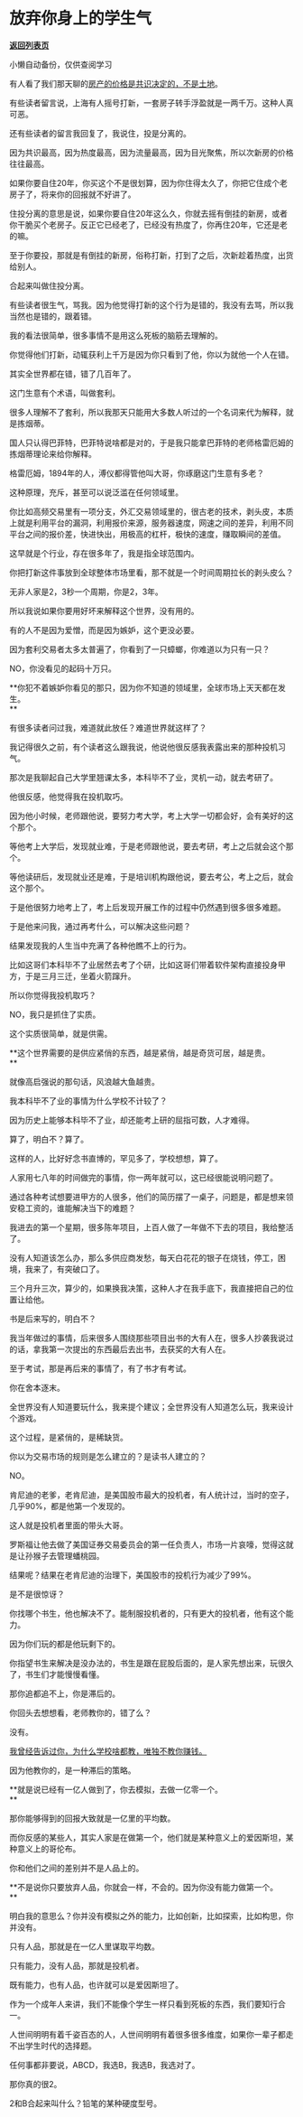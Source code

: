 # 放弃你身上的学生气

[**返回列表页**](/gzh/记忆承载3)

小懒自动备份，仅供查阅学习

有人看了我们那天聊的[房产的价格是共识决定的，不是土地](http://mp.weixin.qq.com/s?__biz=MzU0MjYwNDU2Mw==&mid=2247510804&idx=1&sn=9fceca3d5f971598d7c3bd5fca2acc74&chksm=fb1ac768cc6d4e7e9246c31f5c6753153ee62f9472ca2cfcf324297b0f990287d09890786603&scene=21#wechat_redirect)。  

有些读者留言说，上海有人摇号打新，一套房子转手浮盈就是一两千万。这种人真可恶。  

还有些读者的留言我回复了，我说住，投是分离的。

因为共识最高，因为热度最高，因为流量最高，因为目光聚焦，所以次新房的价格往往最高。

如果你要自住20年，你买这个不是很划算，因为你住得太久了，你把它住成个老房子了，将来你的回报就不好讲了。

住投分离的意思是说，如果你要自住20年这么久，你就去摇有倒挂的新房，或者你干脆买个老房子。反正它已经老了，已经没有热度了，你再住20年，它还是老的嘛。

至于你要投，那就是有倒挂的新房，俗称打新，打到了之后，次新趁着热度，出货给别人。  

合起来叫做住投分离。  

有些读者很生气，骂我。因为他觉得打新的这个行为是错的，我没有去骂，所以我当然也是错的，跟着错。  

我的看法很简单，很多事情不是用这么死板的脑筋去理解的。  

你觉得他们打新，动辄获利上千万是因为你只看到了他，你以为就他一个人在错。  

其实全世界都在错，错了几百年了。

这门生意有个术语，叫做套利。

很多人理解不了套利，所以我那天只能用大多数人听过的一个名词来代为解释，就是拣烟蒂。  

国人只认得巴菲特，巴菲特说啥都是对的，于是我只能拿巴菲特的老师格雷厄姆的拣烟蒂理论来给你解释。

格雷厄姆，1894年的人，溥仪都得管他叫大哥，你琢磨这门生意有多老？

这种原理，充斥，甚至可以说泛滥在任何领域里。  

你比如高频交易里有一项分支，外汇交易领域里的，很古老的技术，剥头皮，本质上就是利用平台的漏洞，利用报价来源，服务器速度，网速之间的差异，利用不同平台之间的报价差，快进快出，用极高的杠杆，极快的速度，赚取瞬间的差值。

这早就是个行业，存在很多年了，我是指全球范围内。

你把打新这件事放到全球整体市场里看，那不就是一个时间周期拉长的剥头皮么？  

无非人家是2，3秒一个周期，你是2，3年。  

所以我说如果你要用好坏来解释这个世界，没有用的。  

有的人不是因为爱憎，而是因为嫉妒，这个更没必要。  

因为套利交易者太多太普遍了，你看到了一只蟑螂，你难道以为只有一只？  

NO，你没看见的起码十万只。  

 **你犯不着嫉妒你看见的那只，因为你不知道的领域里，全球市场上天天都在发生。  
**

有很多读者问过我，难道就此放任？难道世界就这样了？

我记得很久之前，有个读者这么跟我说，他说他很反感我表露出来的那种投机习气。  

那次是我聊起自己大学里翘课太多，本科毕不了业，灵机一动，就去考研了。  

他很反感，他觉得我在投机取巧。  

因为他小时候，老师跟他说，要努力考大学，考上大学一切都会好，会有美好的这个那个。  

等他考上大学后，发现就业难，于是老师跟他说，要去考研，考上之后就会这个那个。  

等他读研后，发现就业还是难，于是培训机构跟他说，要去考公，考上之后，就会这个那个。

于是他很努力地考上了，考上后发现开展工作的过程中仍然遇到很多很多难题。  

于是他来问我，通过再考什么，可以解决这些问题？

结果发现我的人生当中充满了各种他瞧不上的行为。  

比如这哥们本科毕不了业居然去考了个研，比如这哥们带着软件架构直接投身甲方，于是三月三迁，坐着火箭蹿升。

所以你觉得我投机取巧？  

NO，我只是抓住了实质。

这个实质很简单，就是供需。  

 **这个世界需要的是供应紧俏的东西，越是紧俏，越是奇货可居，越是贵。  
**

就像高启强说的那句话，风浪越大鱼越贵。

我本科毕不了业的事情为什么学校不计较了？  

因为历史上能够本科毕不了业，却还能考上研的屈指可数，人才难得。

算了，明白不？算了。  

这样的人，比好好念书直博的，罕见多了，学校想想，算了。  

人家用七八年的时间做完的事情，你一两年就可以，这已经很能说明问题了。  

通过各种考试想要进甲方的人很多，他们的简历摆了一桌子，问题是，都是想来领安稳工资的，谁能解决当下的难题？  

我进去的第一个星期，很多陈年项目，上百人做了一年做不下去的项目，我给整活了。  

没有人知道该怎么办，那么多供应商发愁，每天白花花的银子在烧钱，停工，困境，我来了，有突破口了。  

三个月升三次，算少的，如果换我决策，这种人才在我手底下，我直接把自己的位置让给他。  

书是后来写的，明白不？  

我当年做过的事情，后来很多人围绕那些项目出书的大有人在，很多人抄袭我说过的话，拿我第一次提出的东西最后去出书，去获奖的大有人在。  

至于考试，那是再后来的事情了，有了书才有考试。  

你在舍本逐末。  

全世界没有人知道要玩什么，我来提个建议；全世界没有人知道怎么玩，我来设计个游戏。  

这个过程，是紧俏的，是稀缺货。

你以为交易市场的规则是怎么建立的？是读书人建立的？  

NO。

肯尼迪的老爹，老肯尼迪，是美国股市最大的投机者，有人统计过，当时的空子，几乎90%，都是他第一个发现的。  

这人就是投机者里面的带头大哥。  

罗斯福让他去做了美国证券交易委员会的第一任负责人，市场一片哀嚎，觉得这就是让孙猴子去管理蟠桃园。

结果呢？结果在老肯尼迪的治理下，美国股市的投机行为减少了99%。  

是不是很惊讶？  

你找哪个书生，他也解决不了。能制服投机者的，只有更大的投机者，他有这个能力。  

因为你们玩的都是他玩剩下的。  

你指望书生来解决是没办法的，书生是跟在屁股后面的，是人家先想出来，玩很久了，书生们才能慢慢看懂。  

那你追都追不上，你是滞后的。  

你回头去想想看，老师教你的，错了么？  

没有。

[我曾经告诉过你，为什么学校啥都教，唯独不教你赚钱。](http://mp.weixin.qq.com/s?__biz=Mzg4MTg2MzU3Mg==&mid=2247484042&idx=1&sn=59c294a109ee755edaef97fffd591277&chksm=cf5e3c71f829b567c38c6d4499de33b7459fd1464ec1e17e4ba431d38eb038f301b50c97438d&scene=21#wechat_redirect)

因为他教你的，是一种滞后的策略。

 **就是说已经有一亿人做到了，你去模拟，去做一亿零一个。  
**

那你能够得到的回报大致就是一亿里的平均数。  

而你反感的某些人，其实人家是在做第一个，他们就是某种意义上的爱因斯坦，某种意义上的哥伦布。  

你和他们之间的差别并不是人品上的。  

 **不是说你只要放弃人品，你就会一样，不会的。因为你没有能力做第一个。  
**

明白我的意思么？你并没有模拟之外的能力，比如创新，比如探索，比如构思，你并没有。  

只有人品，那就是在一亿人里谋取平均数。  

只有能力，没有人品，那就是投机者。

既有能力，也有人品，也许就可以是爱因斯坦了。  

作为一个成年人来讲，我们不能像个学生一样只看到死板的东西，我们要知行合一。  

人世间明明有着千姿百态的人，人世间明明有着很多很多维度，如果你一辈子都走不出学生时代的选择题。

任何事都非要说，ABCD，我选B，我选B，我选对了。

那你真的很2。

2和B合起来叫什么？铅笔的某种硬度型号。

